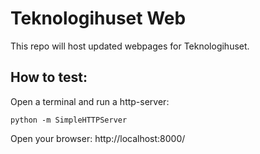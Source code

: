 # Teknologihuset Web

This repo will host updated webpages for Teknologihuset.


## How to test:

Open a terminal and run a http-server:

```
python -m SimpleHTTPServer
```

Open your browser: http://localhost:8000/